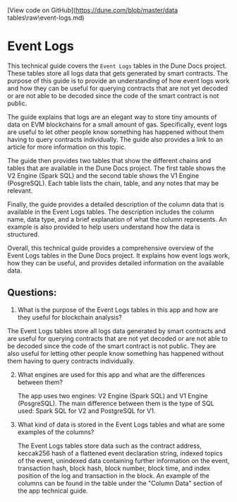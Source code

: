 [View code on GitHub](https://dune.com/blob/master/data tables\raw\event-logs.md)

# Event Logs

This technical guide covers the `Event Logs` tables in the Dune Docs project. These tables store all logs data that gets generated by smart contracts. The purpose of this guide is to provide an understanding of how event logs work and how they can be useful for querying contracts that are not yet decoded or are not able to be decoded since the code of the smart contract is not public.

The guide explains that logs are an elegant way to store tiny amounts of data on EVM blockchains for a small amount of gas. Specifically, event logs are useful to let other people know something has happened without them having to query contracts individually. The guide also provides a link to an article for more information on this topic.

The guide then provides two tables that show the different chains and tables that are available in the Dune Docs project. The first table shows the V2 Engine (Spark SQL) and the second table shows the V1 Engine (PosgreSQL). Each table lists the chain, table, and any notes that may be relevant.

Finally, the guide provides a detailed description of the column data that is available in the Event Logs tables. The description includes the column name, data type, and a brief explanation of what the column represents. An example is also provided to help users understand how the data is structured.

Overall, this technical guide provides a comprehensive overview of the Event Logs tables in the Dune Docs project. It explains how event logs work, how they can be useful, and provides detailed information on the available data.
## Questions: 
 1. What is the purpose of the Event Logs tables in this app and how are they useful for blockchain analysis?
   
   The Event Logs tables store all logs data generated by smart contracts and are useful for querying contracts that are not yet decoded or are not able to be decoded since the code of the smart contract is not public. They are also useful for letting other people know something has happened without them having to query contracts individually.

2. What engines are used for this app and what are the differences between them?
   
   The app uses two engines: V2 Engine (Spark SQL) and V1 Engine (PosgreSQL). The main difference between them is the type of SQL used: Spark SQL for V2 and PostgreSQL for V1.

3. What kind of data is stored in the Event Logs tables and what are some examples of the columns?
   
   The Event Logs tables store data such as the contract address, keccak256 hash of a flattened event declaration string, indexed topics of the event, unindexed data containing further information on the event, transaction hash, block hash, block number, block time, and index position of the log and transaction in the block. An example of the columns can be found in the table under the "Column Data" section of the app technical guide.